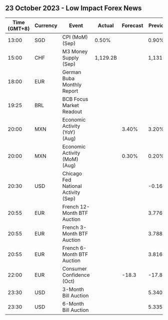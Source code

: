 ## 23 October 2023 - Low Impact Forex News

| Time (GMT+8) | Currency | Event | Actual | Forecast | Previous |
|------|----------|-------|--------|----------|----------|
| 13:00 | SGD | CPI (MoM) (Sep) | 0.50% |  | 0.90% |
| 15:00 | CHF | M3 Money Supply (Sep) | 1,129.2B |  | 1,131.2B |
| 18:00 | EUR | German Buba Monthly Report |  |  |  |
| 19:25 | BRL | BCB Focus Market Readout |  |  |  |
| 20:00 | MXN | Economic Activity (YoY) (Aug) |  | 3.40% | 3.20% |
| 20:00 | MXN | Economic Activity (MoM) (Aug) |  | 0.30% | 0.20% |
| 20:30 | USD | Chicago Fed National Activity (Sep) |  |  | -0.16 |
| 20:55 | EUR | French 12-Month BTF Auction |  |  | 3.776% |
| 20:55 | EUR | French 3-Month BTF Auction |  |  | 3.788% |
| 20:55 | EUR | French 6-Month BTF Auction |  |  | 3.816% |
| 22:00 | EUR | Consumer Confidence (Oct) |  | -18.3 | -17.8 |
| 23:30 | USD | 3-Month Bill Auction |  |  | 5.340% |
| 23:30 | USD | 6-Month Bill Auction |  |  | 5.335% |
